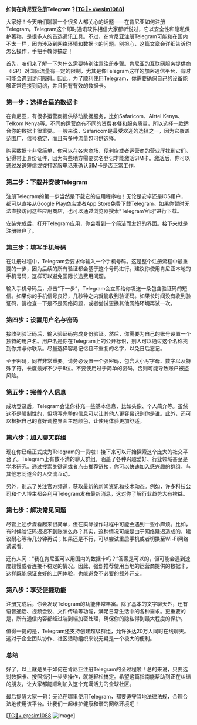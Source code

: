 **如何在肯尼亚注册Telegram？[[TG💪+ @esim1088](https://t.me/s/esim1088)]**

大家好！今天咱们聊聊一个很多人都关心的话题——在肯尼亚如何注册Telegram。Telegram这个即时通讯软件相信大家都听说过，它以安全性和隐私保护著称，是很多人的首选通讯工具。不过，在肯尼亚注册Telegram可能和在国内不太一样，因为涉及到网络环境和数据卡的问题。别担心，这篇文章会详细告诉你怎么操作，手把手教你搞定！

首先，咱们来了解一下为什么需要特别注意注册步骤。肯尼亚的互联网服务提供商（ISP）对国际流量有一定的限制，尤其是像Telegram这样的加密通信平台，有时可能会遇到访问障碍。因此，为了顺利使用Telegram，你需要确保自己的设备能够正常连接到网络，并且拥有有效的数据卡。

### **第一步：选择合适的数据卡**

在肯尼亚，有很多运营商提供移动数据服务，比如Safaricom、Airtel Kenya、Telkom Kenya等。不同的运营商有不同的资费套餐和服务质量，所以选择一款适合你的数据卡很重要。一般来说，Safaricom是最受欢迎的选择之一，因为它覆盖范围广、信号稳定，而且有多种流量包可供选择。

购买数据卡非常简单，你可以在各大商场、便利店或者运营商的营业厅找到它们。记得带上身份证件，因为有些地方需要实名登记才能激活SIM卡。激活后，你可以通过发送短信或拨打客服电话来确认SIM卡是否正常工作。

### **第二步：下载并安装Telegram**

注册Telegram的第一步当然是下载它的应用程序啦！无论是安卓还是iOS用户，都可以直接从Google Play商店或者App Store免费下载Telegram。如果你暂时无法直接访问这些应用商店，也可以通过浏览器搜索“Telegram官网”进行下载。

安装完成后，打开Telegram应用，你会看到一个简洁而友好的界面。接下来就是注册账户了。

### **第三步：填写手机号码**

在注册过程中，Telegram会要求你输入一个手机号码。这是整个注册流程中最重要的一步，因为后续的所有验证都会基于这个号码进行。建议你使用肯尼亚本地的手机号码，这样可以避免国际长途费用问题。

输入手机号码后，点击“下一步”，Telegram会立即给你发送一条包含验证码的短信。如果你的手机信号良好，几秒钟之内就能收到验证码。如果长时间没有收到验证码，请检查一下是不是网络问题，或者尝试更换其他网络环境再试一次。

### **第四步：设置用户名与密码**

接收到验证码后，输入验证码完成身份验证。然后，你需要为自己的账号设置一个独特的用户名。用户名是你在Telegram上的公开标识，别人可以通过这个名称找到你并与你联系。尽量选择容易记忆且不重复的名字，以免日后忘记。

至于密码，同样非常重要。请务必设置一个强密码，包含大小写字母、数字以及特殊字符，长度最好不少于8位。不要使用过于简单的密码，否则可能导致账户被盗风险。

### **第五步：完善个人信息**

成功登录后，Telegram会让你补充一些基本信息，比如头像、个人简介等。虽然这不是强制性的，但填写完整的信息可以让其他人更容易识别你是谁。此外，还可以根据自己的喜好调整界面主题颜色，让使用体验更加舒适。

### **第六步：加入聊天群组**

现在你已经正式成为Telegram的一员啦！接下来可以开始探索这个庞大的社交平台了。Telegram上有数不清的聊天群组，涵盖了各种兴趣爱好、行业领域甚至是学术研究。通过搜索关键词或者点击推荐链接，你可以快速加入感兴趣的群组，与其他志同道合的人交流互动。

另外，别忘了关注官方频道，获取最新的新闻资讯和技术动态。例如，许多科技公司和个人博主都会利用Telegram发布最新消息，这对你了解行业趋势大有裨益。

### **第七步：解决常见问题**

尽管上述步骤看起来很简单，但在实际操作过程中可能会遇到一些小麻烦。比如，有时候验证码迟迟不到账怎么办？其实，这种情况可能是由于网络延迟造成的，建议耐心等待几分钟再试；如果还是不行，可以尝试重启手机或者切换至Wi-Fi网络试试看。

还有人问：“我在肯尼亚可以用国内的数据卡吗？”答案是可以的，但可能会遇到速度较慢或者连接不稳定的情况。因此，强烈推荐使用当地的运营商提供的数据卡，这样既能保证良好的上网体验，也能避免不必要的额外开支。

### **第八步：享受便捷功能**

注册完成后，你会发现Telegram的功能非常丰富。除了基本的文字聊天外，还有语音通话、视频会议、文件传输等功能，满足日常生活中的各种需求。更重要的是，所有通信内容都经过端到端加密处理，确保你的隐私得到最大程度的保护。

值得一提的是，Telegram还支持创建超级群组，允许多达20万人同时在线聊天。这对于企业团队协作、社区活动组织来说无疑是一个极大的便利。

### **总结**

好了，以上就是关于如何在肯尼亚注册Telegram的全过程啦！总的来说，只要选对数据卡、按照指引一步步操作，就能轻松搞定。希望这篇指南能帮助到正在纠结的朋友，让大家都能顺利加入这个充满活力的全球社区。

最后提醒大家一句：无论在哪里使用Telegram，都要遵守当地法律法规，合理合法地使用该平台。让我们一起维护健康和谐的网络环境吧！

[[TG💪+ @esim1088](https://t.me/s/esim1088) ![Image](https://i.postimg.cc/4NQfJmqS/Snipaste-2025-05-13-00-14-12.png)]